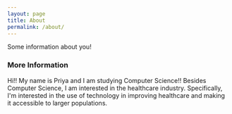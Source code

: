 ```yaml
---
layout: page
title: About
permalink: /about/
---
```


Some information about you!

### More Information

Hi!! My name is Priya and I am studying Computer Science!! Besides Computer Science, I am interested in the healthcare industry. Specifically, I'm interested in the use of technology in improving healthcare and making it accessible to larger populations. 

